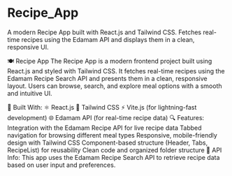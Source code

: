 # Recipe_App
A modern Recipe App built with React.js and Tailwind CSS. Fetches real-time recipes using the Edamam API and displays them in a clean, responsive UI.

🍽️ Recipe App
The Recipe App is a modern frontend project built using React.js and styled with Tailwind CSS. It fetches real-time recipes using the Edamam Recipe Search API and presents them in a clean, responsive layout. Users can browse, search, and explore meal options with a smooth and intuitive UI.

🔧 Built With:
⚛️ React.js
🎨 Tailwind CSS
⚡ Vite.js (for lightning-fast development)
🌐 Edamam API (for real-time recipe data)
🔍 Features:
Integration with the Edamam Recipe API for live recipe data
Tabbed navigation for browsing different meal types
Responsive, mobile-friendly design with Tailwind CSS
Component-based structure (Header, Tabs, RecipeList) for reusability
Clean code and organized folder structure
📡 API Info:
This app uses the Edamam Recipe Search API to retrieve recipe data based on user input and preferences.
